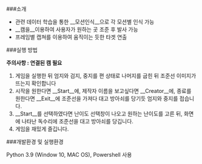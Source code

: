 ###소개

* 관련 데이터 학습을 통한 __모션인식__으로 각 모션별 인식 가능
* __캠을__이용하여 사용자가 원하는 곳 조준 후 발사 가능
* 프레임별 캡쳐를 이용하여 움직이는 듯한 타겟 연출

###실행 방법

__주의사항 : 연결된 캠 필요__

1. 게임을 실행한 뒤 엄지와 검지, 중지를 편 상태로 나머지를 굽힌 뒤 조준선 이미지가 뜨는지 확인합니다
2. 시작을 원한다면 __Start__에, 제작자 이름을 보고싶다면 __Creator__에, 종료를 원한다면 __Exit__에 조준선을 가져다 대고 방아쇠를 당기듯 엄지와 중지를 접습니다.
3. __Start__를 선택하였다면 난이도 선택창이 나오고 원하는 난이도를 고른 뒤, 화면에 나타난 독수리에 조준선을 대고 방아쇠를 당깁니다.
4. 게임을 재밌게 즐깁니다.

###개발환경 및 실행환경

Python 3.9 (Window 10, MAC OS), Powershell 사용